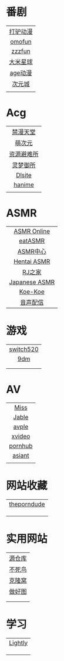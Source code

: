 # 番剧

|                                                  |
| :----------------------------------------------: |
|         [打驴动漫](http://dl.myhkw.com/)         |
|          [omofun](https://omoget.com/)           |
|         [zzzfun](http://www.zzzfun.one/)         |
|        [大米星球](https://damiq.online/)         |
| [age动漫](https://github.com/agefanscom/website) |
|        [次元城](https://www.cycity.pro/)         |
|                                                  |

# Acg

|                                          |
| :--------------------------------------: |
|    [禁漫天堂](https://jmcomic1.ltd/)     |
|   [萌次元](https://18moe.net/up.html)    |
| [资源避难所](https://www.flysheep6.com/) |
|   [灵梦御所](https://blog.reimu.net/)    |
| [Dlsite](https://www.dlsite.com/maniax/) |
|       [hanime](https://hanime.tv/)       |
|                                          |

# ASMR

|                                               |
| :-------------------------------------------: |
|   [ASMR Online](https://www.asmr.one/works)   |
|        [eatASMR](https://eatasmr.com/)        |
|     [ASMR中心](https://www.asmrgay.com/)      |
|  [Hentai ASMR](https://www.hentaiasmr.moe/)   |
|         [RJ之家](https://rjhome.me/)          |
|  [Japanese ASMR](https://japaneseasmr.com/)   |
|        [Koe-Koe](https://koe-koe.com/)        |
| [音声配信](https://otobanana.com/#livestream) |

# 游戏

|                                                            |
| :--------------------------------------------------------: |
| [switch520](https://sway.cloud.microsoft/1ESaLEE3x47BTgZC) |
|              [9dm](http://www.9dmsgame.net/)               |
|                                                            |
|                                                            |

# AV

|                                    |
| :--------------------------------: |
|    [Miss](https://missav.com/)     |
|     [Jable](https://jable.tv/)     |
|     [avple](https://avple.tv/)     |
| [xvideo](https://www.xvideos.com/) |
| [pornhub](https://cn.pornhub.com/) |
| [asiant](https://asiantolick.com/) |
|                                    |

# 网站收藏

|                                           |
| :---------------------------------------: |
| [theporndude](https://theporndude.com/zh) |
|                                           |
|                                           |
|                                           |

# 实用网站

|                                    |
| :--------------------------------: |
|  [源仓库](http://www.yckceo.com/)  |
|   [不死鸟](https://iui.su/win/)    |
|   [克隆窝](https://www.uy5.net/)   |
| [做好图](http://www.zuohaotu.com/) |
|                                    |
|                                    |

# 学习

|                                          |
| :--------------------------------------: |
| [Lightly](https://lightly.teamcode.com/) |
|                                          |
|                                          |
|                                          |

